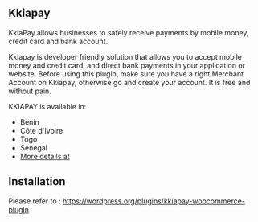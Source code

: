 ## Kkiapay

KkiaPay allows businesses to safely receive payments by mobile money, credit card and bank account.

Kkiapay is developer friendly solution that allows you to accept mobile money and credit card, and direct bank payments in your application or website. Before using this plugin, make sure you have a right Merchant Account on Kkiapay, otherwise go and create your account. It is free and without pain.

KKIAPAY is available in:

* Benin
* Côte d'Ivoire
* Togo
* Senegal
* [More details at ](https://kkiapay.me/features/supported-countries)

## Installation

Please refer to : https://wordpress.org/plugins/kkiapay-woocommerce-plugin
